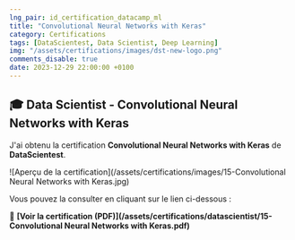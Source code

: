 ```yaml
---
lng_pair: id_certification_datacamp_ml
title: "Convolutional Neural Networks with Keras"
category: Certifications
tags: [DataScientest, Data Scientist, Deep Learning]
img: "/assets/certifications/images/dst-new-logo.png"
comments_disable: true
date: 2023-12-29 22:00:00 +0100
---
```


## 🎓 Data Scientist - Convolutional Neural Networks with Keras

J'ai obtenu la certification **Convolutional Neural Networks with Keras** de **DataScientest**.

![Aperçu de la certification](/assets/certifications/images/15-Convolutional Neural Networks with Keras.jpg)  

Vous pouvez la consulter en cliquant sur le lien ci-dessous :

📜 **[Voir la certification (PDF)](/assets/certifications/datascientist/15-Convolutional Neural Networks with Keras.pdf)** 
